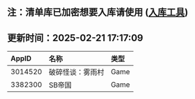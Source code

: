 ## 注：清单库已加密想要入库请使用 ([入库工具](https://github.com/BlankTMing/ManifestAutoUpdate/releases))

## 更新时间：2025-02-21 17:17:09
| AppID | 名称 | 类型  |
| :-------------------- | :----------------------------- | :----------- |
| 3014520 | 破碎怪谈：雾雨村| Game |
| 3382300 | SB帝国| Game |
